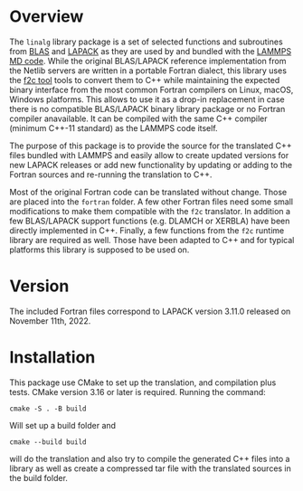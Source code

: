 # Overview

The `linalg` library package is a set of selected functions and
subroutines from [BLAS](https://netlib.org/blas/) and
[LAPACK](https://netlib.org/lapack/) as they are used by and bundled
with the [LAMMPS MD code](https://www.lammps.org/).  While the original
BLAS/LAPACK reference implementation from the Netlib servers are written
in a portable Fortran dialect, this library uses the [f2c
tool](https://netlib.org/f2c/) tools to convert them to C++ while
maintaining the expected binary interface from the most common Fortran
compilers on Linux, macOS, Windows platforms.  This allows to use it
as a drop-in replacement in case there is no compatible BLAS/LAPACK
binary library package or no Fortran compiler anavailable.  It can be
compiled with the same C++ compiler (minimum C++-11 standard) as the
LAMMPS code itself.

The purpose of this package is to provide the source for the translated
C++ files bundled with LAMMPS and easily allow to create updated
versions for new LAPACK releases or add new functionality by updating or
adding to the Fortran sources and re-running the translation to C++.

Most of the original Fortran code can be translated without change.
Those are placed into the `fortran` folder.  A few other Fortran files
need some small modifications to make them compatible with the `f2c`
translator.  In addition a few BLAS/LAPACK support functions
(e.g. DLAMCH or XERBLA) have been directly implemented in C++.  Finally,
a few functions from the `f2c` runtime library are required as well.
Those have been adapted to C++ and for typical platforms this library is
supposed to be used on.

# Version

The included Fortran files correspond to LAPACK version 3.11.0 released
on November 11th, 2022.

# Installation

This package use CMake to set up the translation, and compilation plus tests.
CMake version 3.16 or later is required. Running the command:

```
cmake -S . -B build
```

Will set up a build folder and

```
cmake --build build
```

will do the translation and also try to compile the generated C++ files into a library
as well as create a compressed tar file with the translated sources in the build folder.
